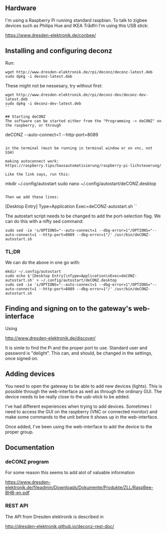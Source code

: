 ## Hardware
I'm using a Raspberry Pi running standard raspbian. To talk to zigbee devices such as Philips Hue and IKEA Trådfri I'm using this USB stick:

https://www.dresden-elektronik.de/conbee/

## Installing and configuring deconz

Run:
```
wget http://www.dresden-elektronik.de/rpi/deconz/deconz-latest.deb
sudo dpkg -i deconz-latest.deb
```

These might not be nessesary, try without first:
```
wget http://www.dresden-elektronik.de/rpi/deconz-dev/deconz-dev-latest.deb
sudo dpkg -i deconz-dev-latest.deb
``

## Starting deCONZ
The software can be started either from the "Programming -> deCONZ" on the raspberry, or through

```
deCONZ --auto-connect=1 --http-port=8089
```

in the terminal (must be running in terminal window or on vnc, not SSH)

making autoconnect work:
https://raspberry.tips/hausautomatisierung/raspberry-pi-lichsteuerung/

Like the link says, run this:

```
mkdir ~/.config/autostart
sudo nano ~/.config/autostart/deCONZ.desktop
```

Then we add these lines:
```
[Desktop Entry]
Type=Application
Exec=deCONZ-autostart.sh
``

The autostart script needs to be changed to add the port-selection flag. We can do this with a nifty sed command:
```
sudo sed -ie 's/OPTIONS="--auto-connect=1 --dbg-error=1"/OPTIONS="--auto-connect=1 --http-port=8089 --dbg-error=1"/' /usr/bin/deCONZ-autostart.sh
```

### TL;DR
We can do the above in one go with:
```
mkdir ~/.config/autostart
sudo echo $'[Desktop Entry]\nType=Application\nExec=deCONZ-autostart.sh' > ~/.config/autostart/deCONZ.desktop
sudo sed -ie 's/OPTIONS="--auto-connect=1 --dbg-error=1"/OPTIONS="--auto-connect=1 --http-port=8089 --dbg-error=1"/' /usr/bin/deCONZ-autostart.sh
```


## Finding and signing on to the gateway's web-interface
Using

http://www.dresden-elektronik.de/discover/

It is simle to find the Pi and the proper port to use. Standard user and password is "delight". This can, and should, be changed in the settings, once signed on.


## Adding devices
You need to open the gateway to be able to add new devices (lights). This is possible through the web-interface as well as through the ordinary GUI. The device needs to be really close to the usb-stick to be added. 

I've had different experiences when trying to add devices. Sometimes I need to access the GUI on the raspberry (VNC or connected monitor) and make some commands to the unit before it shows up in the web-interface.

Once added, I've been using the web-interface to add the device to the proper group.



## Documentation

### deCONZ program
For some reason this seems to add alot of valuable information

https://www.dresden-elektronik.de/fileadmin/Downloads/Dokumente/Produkte/ZLL/RaspBee-BHB-en.pdf

### REST API
The API from Dresden elektronik is described in

http://dresden-elektronik.github.io/deconz-rest-doc/

